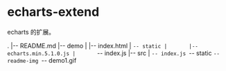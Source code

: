 
# echarts-extend

echarts 的扩展。

.
|-- README.md
|-- demo
|   |-- index.html
|   `-- static
|       |-- echarts.min.5.1.0.js
|       `-- index.js
|-- src
|   `-- index.js
`-- static
    `-- readme-img
        `-- demo1.gif
